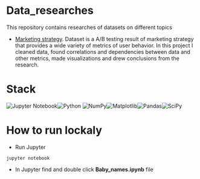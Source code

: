 # Data_researches
This repository contains researches of datasets on different topics
- [Marketing strategy](https://github.com/AlexanderYurevich/Data_researches/tree/main/Marketing_strategy). Dataset is a A/B testing result of marketing strategy that provides a wide variety of metrics of user behavior. In this project I cleaned data, found correlations and dependencies between data and other metrics, made visualizations and drew conclusions from the research.

# Stack
![Jupyter Notebook](https://img.shields.io/badge/jupyter-%23FA0F00.svg?style=for-the-badge&logo=jupyter&logoColor=white)![Python](https://img.shields.io/badge/Python-FFD43B?style=for-the-badge&logo=python&logoColor=blue) ![NumPy](https://img.shields.io/badge/numpy-%23013243.svg?style=for-the-badge&logo=numpy&logoColor=white)![Matplotlib](https://img.shields.io/badge/Matplotlib-%23ffffff.svg?style=for-the-badge&logo=Matplotlib&logoColor=black)![Pandas](https://img.shields.io/badge/pandas-%23150458.svg?style=for-the-badge&logo=pandas&logoColor=white)![SciPy](https://img.shields.io/badge/SciPy-%230C55A5.svg?style=for-the-badge&logo=scipy&logoColor=%white)
# How to run lockaly
- Run Jupyter
```
jupyter notebook
```
- In Jupyter find and double click **Baby_names.ipynb** file
